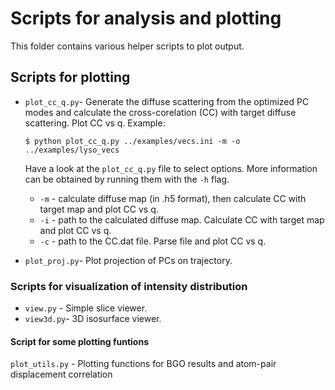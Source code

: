 # Scripts for analysis and plotting
This folder contains various helper scripts to plot output.

## Scripts for plotting

 * `plot_cc_q.py`- Generate the diffuse scattering from the optimized PC modes and calculate the cross-corelation (CC) with target diffuse scattering. Plot CC vs q. Example:
   ```
   $ python plot_cc_q.py ../examples/vecs.ini -m -o ../examples/lyso_vecs
   ``` 
   Have a look at the `plot_cc_q.py` file to select options. More information can be obtained by running them with the `-h` flag.
    * `-m` - calculate diffuse map (in .h5 format), then calculate CC with target map and plot CC vs q.
    * `-i` - path to the calculated diffuse map. Calculate CC with target map and plot CC vs q.
    * `-c` - path to the CC.dat file. Parse file and plot CC vs q.

 *  `plot_proj.py`- Plot projection of PCs on trajectory.

 
### Scripts for visualization of intensity distribution
* `view.py` - Simple slice viewer. 
* `view3d.py`- 3D isosurface viewer.

#### Script for some plotting funtions
  `plot_utils.py` - Plotting functions for BGO results and atom-pair displacement correlation
